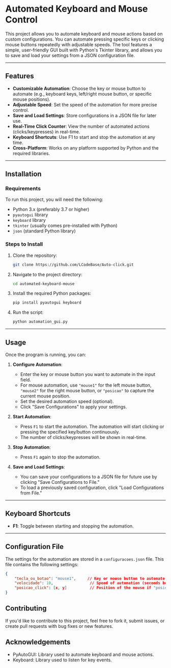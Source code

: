 # **Automated Keyboard and Mouse Control**

This project allows you to automate keyboard and mouse actions based on custom configurations. You can automate pressing specific keys or clicking mouse buttons repeatedly with adjustable speeds. The tool features a simple, user-friendly GUI built with Python's Tkinter library, and allows you to save and load your settings from a JSON configuration file.

---

## **Features**

- **Customizable Automation**: Choose the key or mouse button to automate (e.g., keyboard keys, left/right mouse button, or specific mouse positions).
- **Adjustable Speed**: Set the speed of the automation for more precise control.
- **Save and Load Settings**: Store configurations in a JSON file for later use.
- **Real-Time Click Counter**: View the number of automated actions (clicks/keypresses) in real-time.
- **Keyboard Shortcuts**: Use F1 to start and stop the automation at any time.
- **Cross-Platform**: Works on any platform supported by Python and the required libraries.

---

## **Installation**

### Requirements

To run this project, you will need the following:

- Python 3.x (preferably 3.7 or higher)
- `pyautogui` library
- `keyboard` library
- `tkinter` (usually comes pre-installed with Python)
- `json` (standard Python library)

### Steps to Install

1. Clone the repository:

    ```bash
    git clone https://github.com/LCodeBase/Auto-click.git
    ```

2. Navigate to the project directory:

    ```bash
    cd automated-keyboard-mouse
    ```

3. Install the required Python packages:

    ```bash
    pip install pyautogui keyboard
    ```

4. Run the script:

    ```bash
    python automation_gui.py
    ```

---

## **Usage**

Once the program is running, you can:

1. **Configure Automation**:
   - Enter the key or mouse button you want to automate in the input field.
   - For mouse automation, use `"mouse1"` for the left mouse button, `"mouse2"` for the right mouse button, or `"posicao"` to capture the current mouse position.
   - Set the desired automation speed (optional).
   - Click "Save Configurations" to apply your settings.

2. **Start Automation**:
   - Press `F1` to start the automation. The automation will start clicking or pressing the specified key/button continuously.
   - The number of clicks/keypresses will be shown in real-time.

3. **Stop Automation**:
   - Press `F1` again to stop the automation.

4. **Save and Load Settings**:
   - You can save your configurations to a JSON file for future use by clicking "Save Configurations to File."
   - To load a previously saved configuration, click "Load Configurations from File."

---

## **Keyboard Shortcuts**

- **F1**: Toggle between starting and stopping the automation.

---

## **Configuration File**

The settings for the automation are stored in a `configuracoes.json` file. This file contains the following settings:

```json
{
    "tecla_ou_botao": "mouse1",     // Key or mouse button to automate
    "velocidade": 10,                // Speed of automation (seconds between actions)
    "posicao_click": [x, y]          // Position of the mouse if "posicao" is used
}

```
## Contributing
If you'd like to contribute to this project, feel free to fork it, submit issues, or create pull requests with bug fixes or new features.

## Acknowledgements
- PyAutoGUI: Library used to automate keyboard and mouse actions.
- Keyboard: Library used to listen for key events.

